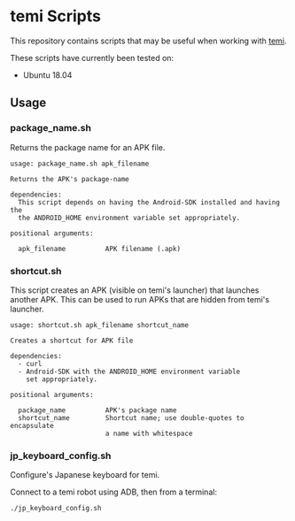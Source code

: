 # temi Scripts

This repository contains scripts that may be useful when working with [temi](https://www.robotemi.com/).

These scripts have currently been tested on:
* Ubuntu 18.04

## Usage
### package_name.sh
Returns the package name for an APK file.
```
usage: package_name.sh apk_filename

Returns the APK's package-name

dependencies:
  This script depends on having the Android-SDK installed and having the
  the ANDROID_HOME environment variable set appropriately.

positional arguments:

  apk_filename          APK filename (.apk)
```

### shortcut.sh
This script creates an APK (visible on temi's launcher) that launches another APK. This can be used to run APKs that are hidden from temi's launcher.
```
usage: shortcut.sh apk_filename shortcut_name

Creates a shortcut for APK file

dependencies:
  - curl
  - Android-SDK with the ANDROID_HOME environment variable
    set appropriately.

positional arguments:

  package_name          APK's package name
  shortcut_name         Shortcut name; use double-quotes to encapsulate
                        a name with whitespace
```

### jp_keyboard_config.sh
Configure's Japanese keyboard for temi. 

Connect to a temi robot using ADB, then from a terminal:
```
./jp_keyboard_config.sh
```
